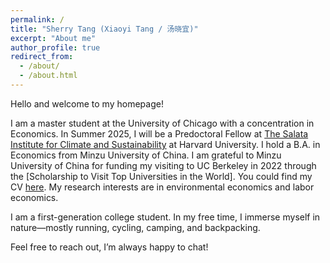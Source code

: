 ```yaml
---
permalink: /
title: "Sherry Tang (Xiaoyi Tang / 汤晓宜)"
excerpt: "About me"
author_profile: true
redirect_from: 
  - /about/
  - /about.html
---
```


Hello and welcome to my homepage!

I am a master student at the University of Chicago with a concentration in Economics. In Summer 2025, I will be a Predoctoral Fellow at [The Salata Institute for Climate and Sustainability](https://salatainstitute.harvard.edu/) at Harvard University. I hold a B.A. in Economics from Minzu University of China. I am grateful to Minzu University of China for funding my visiting to UC Berkeley in 2022 through the [Scholarship to Visit Top Universities in the World]. You could find my CV [here](/files/CV.pdf). My research interests are in environmental economics and labor economics. 

I am a first-generation college student. In my free time, I immerse myself in nature—mostly running, cycling, camping, and backpacking. 

Feel free to reach out, I’m always happy to chat!


